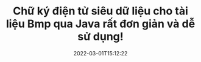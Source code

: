 ---
############################# Static ############################
layout: "auto-gen-signature"
date: 2022-03-01T15:12:22
draft: false
operation: Sign
signaturetype: Metadata
fileformat: Bmp
productName: Java
lang: vi
productCode: java
otherformats: pdf doc docx docm dot dotm dotx odt ott rtf xls xlsx xlsm xlsb csv ods ots xltx xltm ppt pptx pps ppsx odp otp potx potm pptm ppsm png jpg bmp gif tiff svg webp wmf
breadcrumb: Put Metadata signature on Bmp for Java

############################# Head ############################
head_title: "Nối chữ ký điện tử Siêu dữ liệu vào tài liệu Bmp qua Java"
head_description: "Sử dụng Siêu dữ liệu làm chữ ký điện tử ẩn bên trong tài liệu Bmp của bạn bằng cách sử dụng một vài dòng mã Java. Sử dụng API chữ ký tài liệu GroupDocs để ký điện tử các tài liệu và tệp kinh doanh của bạn bằng thông tin Siêu dữ liệu."

############################# Header ############################
title: "Chữ ký điện tử siêu dữ liệu cho tài liệu Bmp qua Java rất đơn giản và dễ sử dụng!"
description: "eSign các tài liệu và hợp đồng Bmp của bạn bằng các mục nhập Siêu dữ liệu ẩn. Tạo Siêu dữ liệu cho các tệp PDF, tài liệu MS Word, sổ làm việc MS Excel, bản trình bày MS PowerPoint và các định dạng hình ảnh khác nhau mà không gặp sự cố và phải viết mã bổ sung."
bg_image: "https://cms.admin.containerize.com/templates/aspose/App_Themes/V3/images/bg/header1.png"
bg_overlay: false
button:
    enable: true

############################# SubMenu ############################
submenu:
    enable: true

    left:
        img_alt: "GroupDocs.Signature for Java"
        image: "https://cms.admin.containerize.com/templates/groupdocs/images/product-logos/90x90-noborder/groupdocs-signature-java.png"
        product: "GroupDocs.Signature"
        platform: "Java"



############################# About ############################
about:
    enable: true
    title: "Giới thiệu về GroupDocs.Signature for Java API chữ ký siêu dữ liệu"
    content: |
        [GroupDocs.Signature for Java] (https://products.groupdocs.com/signature/java/) là một API phổ biến cho ký điện tử tài liệu kỹ thuật số. Các chữ ký như văn bản, hình ảnh, chứng chỉ kỹ thuật số, mã vạch, mã QR, tem hoặc siêu dữ liệu đều có sẵn. Chữ ký có thể được đặt trên các tệp PDF, tài liệu MS Word, sổ làm việc MS Excel, bản trình bày MS PowerPoint, tệp Adobe Photoshop và các định dạng hình ảnh khác nhau. Khách hàng có thể ký vào tài liệu của họ và cập nhật, tìm kiếm, xác minh, xóa hoặc xem trước các chữ ký điện tử đã được đưa vào các tài liệu đó. Hơn nữa, rất nhiều khả năng tùy chỉnh chữ ký được cung cấp.
    

############################# Steps ############################
steps:
    enable: true
    title_left: "Các bước để đăng nhập Bmp bằng Metadata trong Java"
    content_left: |
        [GroupDocs.Signature for Java] (https://products.groupdocs.com/signature/java/) cung cấp khả năng ký các tài liệu Bmp bằng chữ ký Metadata một cách nhanh chóng và dễ dàng.
        
        * Tạo một phiên bản của lớp Chữ ký cung cấp tệp Bmp phải ký dưới dạng đường dẫn hoặc luồng bộ nhớ
        * Khởi tạo lớp SignOptions và thiết lập tất cả dữ liệu được yêu cầu.
        * Gọi phương thức Signature.Sign () chuyển đầu ra tệp Bmp hoặc luồng bộ nhớ

    title_right: " yêu cầu hệ thống"
    content_right: |
        GroupDocs.Signature for Java được hỗ trợ trên tất cả các nền tảng và hệ điều hành chính. Trước khi thực hiện mã bên dưới, hãy đảm bảo rằng bạn đã cài đặt các điều kiện tiên quyết sau trên hệ thống của mình.

        * Hệ điều hành: Microsoft Windows, Linux, MacOS
        * Môi trường phát triển: NetBeans, Intellij IDEA, Eclipse, etc.
        * Java runtime: J2SE 6.0 and above
        * Nhận GroupDocs.Signature for Java mới nhất từ ​​[Maven] (https://repository.groupdocs.com/webapp/#/artifacts/browse/tree/General/repo/com/groupdocs/groupdocs-signature)
         
    code: |
        ```java    
                
        // Set up input Bmp file
        String filePath = "input.bmp";
        // Set up output file
        String outputFilePath = "output.bmp";

        // Instantiate Signature for input file
        Signature signature = new Signature(filePath);

        // instantiate metadata signing options
        MetadataSignOptions options = new MetadataSignOptions();

        // Specify different Metadata Signatures and add them to options signature collection
        // set start id
        int imgsMetadataId = 41996;
        // setup int value
        ImageMetadataSignature mdSign_DocId = new ImageMetadataSignature(imgsMetadataId++, 123456); // int
        options.getSignatures().add(mdSign_DocId);
        // setup Author property
        ImageMetadataSignature mdSign_Author = new ImageMetadataSignature(imgsMetadataId++, "Mr.Scherlock Holmes"); // string
        options.getSignatures().add(mdSign_Author);
        // setup data of sign date
        ImageMetadataSignature mdSign_Date = new ImageMetadataSignature(imgsMetadataId++, new Date()); // DateTime
        options.getSignatures().add(mdSign_Date);
        // setup double
        ImageMetadataSignature mdSign_Amnt = new ImageMetadataSignature(imgsMetadataId++, 123.456); //decimal value
        options.getSignatures().add(mdSign_Amnt);

        // sign Bmp document
        SignResult result = signature.sign(outputFilePath, options);

        ```

############################# Demos ############################
demos:
    enable: true
    title: "Ký tài liệu Bmp bằng Metadata Live Demo"
    content: |
       Ký tệp Bmp bằng nhiều chữ ký ngay bây giờ bằng cách truy cập trang web [GroupDocs.Signature App] (https://products.groupdocs.app/signature/family). Bản demo trực tuyến miễn phí đang chờ bạn.          

############################# More Formats ############################
more_formats:
    enable: true
    title: "Các chữ ký Metadata được hỗ trợ khác cho Java"
    content: |
        "Bạn cũng có thể ký Bmp bằng các loại chữ ký khác. Vui lòng xem danh sách bên dưới."
    format: 
       
       
back_to_top:
    enable: true
---